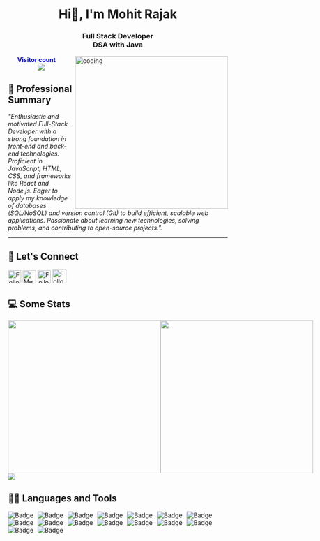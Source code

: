 <h1 align="center">Hi👋, I'm Mohit Rajak</h1>
<h3 align="center">Full Stack Developer <br>
    DSA with Java</h3>

<img align="right" alt="coding" width="350" src="https://th.bing.com/th/id/OIP.BU7f02LeQeELztqxa8eCmwHaEw?rs=1&pid=ImgDetMain">

<a style="" href="https://vercel.com/mohit-rajak"></a>

<p align="center">
    <b style="color: blue; margin-right: 20px">Visitor count</b>
    <br>
    <a style="" href="https://github.com/Mohit-Rajak">
        <img src="https://profile-counter.glitch.me/Mohit-Rajak/count.svg" />
    </a>
</p>

## 👀 **Professional Summary**

_"Enthusiastic and motivated Full-Stack Developer with a strong foundation in front-end and back-end technologies. Proficient in JavaScript, HTML, CSS, and frameworks like React and Node.js. Eager to apply my knowledge of databases (SQL/NoSQL) and version control (Git) to build efficient, scalable web applications. Passionate about learning new technologies, solving problems, and contributing to open-source projects."._

---

## 💬 **Let's Connect**

<p align="center">
  

[<img src="https://img.shields.io/badge/-Mohit-blue?style=for-the-badge&logo=Linkedin&logoColor=white" height="30" title="Follow me" />](https://www.linkedin.com/in/mohit-rajak/)
[<img src="https://img.shields.io/badge/-mohitrajak022004@gmail.com-c14438?style=for-the-badge&logo=Gmail&logoColor=white" height="30" title="Message me" />](mailto:contact.mohitrajak022004@gmail.com)
[<img src="https://img.shields.io/badge/-@mohitrajakofficial__-e4405f?style=for-the-badge&labelColor=f94877&logo=instagram&logoColor=white" height="30" title="Follow me" />](https://www.instagram.com/mohitrajakofficial/)
[<img src="https://img.shields.io/github/followers/Mohit-Rajak?label=Mohit-Rajak&style=social" height="32" title="Follow me" />](https://github.com/Mohit-Rajak)

</p>

## 💻 **Some Stats**

<div align="left" style="align-items: center; width: 100%; display: flex; align-items: space-around; justify-content: space-around;">
    <a style="" href="https://github.com/Mohit-Rajak">
        <img height=350 src="https://github-readme-stats.vercel.app/api?username=mohit-rajak&show_icons=true&theme=tokyonight&hide_border=true&rank_icon=github&show=reviews,discussions_started,discussions_answered,prs_merged,prs_merged_percentage&hide=["contribs","issues"]"/>
    </a>
    <a style="" href="https://github.com/Mohit-Rajak">
        <img height=350 src="https://github-readme-stats.vercel.app/api/top-langs/?username=akashdeep023&theme=tokyonight&hide_border=true&layout=donut-vertical"/>
    </a>
</div>
<a style="" href="https://github.com/Mohit-Rajak">
    <img src="https://github-profile-summary-cards.vercel.app/api/cards/profile-details?username=mohit-rajak&theme=tokyonight"/>
</a>

## 👨‍💻 **Languages and Tools**

<a href="https://github.com/Mohit-Rajak" align="center">     
    <img alt="Badge" style="float: left; margin-right: 10px;" src="https://img.shields.io/badge/html5%20-%23E34F26.svg?&style=for-the-badge&logo=html5&logoColor=white"/>
    <img alt="Badge" style="float: left; margin-right: 10px;" src="https://img.shields.io/badge/css3%20-%231572B6.svg?&style=for-the-badge&logo=css3&logoColor=white"/>
    <img alt="Badge" style="float: left; margin-right: 10px;" src="https://img.shields.io/badge/javascript%20-%23323330.svg?&style=for-the-badge&logo=javascript&logoColor=%23F7DF1E"/>
    <img alt="Badge" style="float: left; margin-right: 10px;" src="https://img.shields.io/badge/react%20-%2320232a.svg?&style=for-the-badge&logo=react&logoColor=%2361DAFB"/>
    <img alt="Badge" style="float: left; margin-right: 10px;" src="https://img.shields.io/badge/node.js%20-%2343853D.svg?&style=for-the-badge&logo=node.js&logoColor=white"/>
    <img alt="Badge" style="float: left; margin-right: 10px;" src="https://img.shields.io/badge/express.js%20-light.svg?&style=for-the-badge&logo=express&logoColor=white"/>
    <img alt="Badge" style="float: left; margin-right: 10px;" src="https://img.shields.io/badge/bootstrap%20-%23563D7C.svg?&style=for-the-badge&logo=bootstrap&logoColor=white"/>
    <img alt="Badge" style="float: left; margin-right: 10px;" src="https://img.shields.io/badge/tailwind-%2300ADD8.svg?&style=for-the-badge&logo=tailwindcss&logoColor=white"/>
    <img alt="Badge" style="float: left; margin-right: 10px;" src ="https://img.shields.io/badge/MongoDB-%234ea94b.svg?&style=for-the-badge&logo=mongodb&logoColor=white"/>
    <img alt="Badge" style="float: left; margin-right: 10px;" src="https://img.shields.io/badge/mysql%20-grey.svg?&style=for-the-badge&logo=mysql&logoColor=white"/>
    <img alt="Badge" style="float: left; margin-right: 10px;" src="https://img.shields.io/badge/git%20-%23F05033.svg?&style=for-the-badge&logo=git&logoColor=white"/>
    <img alt="Badge" style="float: left; margin-right: 10px;" src="https://img.shields.io/badge/github%20-white.svg?&style=for-the-badge&logo=git-hub&logoColor=white"/>
    <img alt="Badge" style="float: left; margin-right: 10px;" src="https://img.shields.io/badge/netlify-purple.svg?style=for-the-badge&logo=netlify&logoColor=#00C7B7"/>
    <img alt="Badge" style="float: left; margin-right: 10px;" src="https://img.shields.io/badge/vercel-blue.svg?style=for-the-badge&logo=vercel&logoColor=white"/>
    <img alt="Badge" style="float: left; margin-right: 10px;" src="https://img.shields.io/badge/render-yellow.svg?style=for-the-badge&logo=render&logoColor=white"/>
    <img alt="Badge" style="float: left; margin-right: 10px;" src="http://img.shields.io/badge/-java-yellow?style=for-the-badge&logo=java&logoColor=white"/>
</a>

